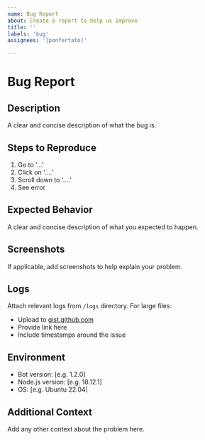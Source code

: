 ```yaml
---
name: Bug Report
about: Create a report to help us improve
title: ''
labels: 'bug'
assignees: '[ponfertato]'

---
```


# Bug Report

## Description
A clear and concise description of what the bug is.

## Steps to Reproduce
1. Go to '...'
2. Click on '....'
3. Scroll down to '....'
4. See error

## Expected Behavior
A clear and concise description of what you expected to happen.

## Screenshots
If applicable, add screenshots to help explain your problem.

## Logs
Attach relevant logs from `/logs` directory. For large files:
- Upload to [gist.github.com](https://gist.github.com)
- Provide link here
- Include timestamps around the issue

## Environment
- Bot version: [e.g. 1.2.0]
- Node.js version: [e.g. 18.12.1]
- OS: [e.g. Ubuntu 22.04]

## Additional Context
Add any other context about the problem here.